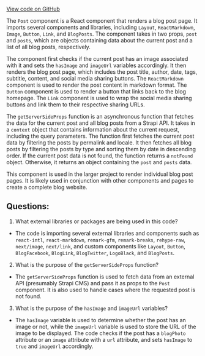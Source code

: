 [View code on GitHub](https://github.com/ergoplatform/ergoweb/pages/blog/[id].tsx)

The `Post` component is a React component that renders a blog post page. It imports several components and libraries, including `Layout`, `ReactMarkdown`, `Image`, `Button`, `Link`, and `BlogPosts`. The component takes in two props, `post` and `posts`, which are objects containing data about the current post and a list of all blog posts, respectively.

The component first checks if the current post has an image associated with it and sets the `hasImage` and `imageUrl` variables accordingly. It then renders the blog post page, which includes the post title, author, date, tags, subtitle, content, and social media sharing buttons. The `ReactMarkdown` component is used to render the post content in markdown format. The `Button` component is used to render a button that links back to the blog homepage. The `Link` component is used to wrap the social media sharing buttons and link them to their respective sharing URLs.

The `getServerSideProps` function is an asynchronous function that fetches the data for the current post and all blog posts from a Strapi API. It takes in a `context` object that contains information about the current request, including the query parameters. The function first fetches the current post data by filtering the posts by permalink and locale. It then fetches all blog posts by filtering the posts by type and sorting them by date in descending order. If the current post data is not found, the function returns a `notFound` object. Otherwise, it returns an object containing the `post` and `posts` data.

This component is used in the larger project to render individual blog post pages. It is likely used in conjunction with other components and pages to create a complete blog website.
## Questions: 
 1. What external libraries or packages are being used in this code?
- The code is importing several external libraries and components such as `react-intl`, `react-markdown`, `remark-gfm`, `remark-breaks`, `rehype-raw`, `next/image`, `next/link`, and custom components like `Layout`, `Button`, `BlogFacebook`, `BlogLink`, `BlogTwitter`, `LogoBlack`, and `BlogPosts`.

2. What is the purpose of the `getServerSideProps` function?
- The `getServerSideProps` function is used to fetch data from an external API (presumably Strapi CMS) and pass it as props to the `Post` component. It is also used to handle cases where the requested post is not found.

3. What is the purpose of the `hasImage` and `imageUrl` variables?
- The `hasImage` variable is used to determine whether the post has an image or not, while the `imageUrl` variable is used to store the URL of the image to be displayed. The code checks if the post has a `blogPhoto` attribute or an `image` attribute with a `url` attribute, and sets `hasImage` to `true` and `imageUrl` accordingly.